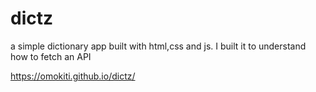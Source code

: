 # dictz
a simple dictionary app built with html,css and js.
I built it to understand how to fetch  an API

 https://omokiti.github.io/dictz/
